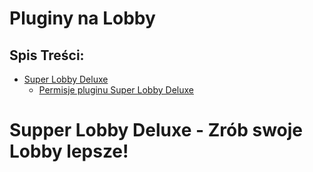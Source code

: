 # Pluginy na Lobby

## Spis Treści:
- [Super Lobby Deluxe]()
  - [Permisje pluginu Super Lobby Deluxe]()

# Supper Lobby Deluxe -  Zrób swoje Lobby lepsze!

